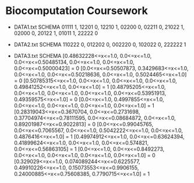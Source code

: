 # Biocomputation Coursework

- DATA1.txt SCHEMA
01111 1,
12201 0,
12210 1,
02200 0,
02211 0,
21022 1,
02000 0,
20122 1,
01011 1,
22222 0

- DATA2.txt SCHEMA
110222 0,
012202 0,
002220 0,
102022 0,
222222 1

- DATA3.txt SCHEMA
[0.48632228<=x<=1.0, 0.0<=x<=1.0, 0.0<=x<=0.50485134, 0.0<=x<=1.0, 0.0<=x<=1.0, 0.0<=x<=0.50000423] = 0
[0.0<=x<=0.50507873, 0.3429683<=x<=1.0, 0.0<=x<=1.0, 0.0<=x<=0.50218636, 0.0<=x<=1.0, 0.5024465<=x<=1.0] = 0
[0.50785315<=x<=1.0, 0.0<=x<=1.0, 0.0<=x<=1.0, 0.0<=x<=1.0, 0.49841252<=x<=1.0, 0.0<=x<=1.0] = 1
[0.48795205<=x<=1.0, 0.0<=x<=1.0, 0.0<=x<=1.0, 0.0<=x<=1.0, 0.0<=x<=0.53951913, 0.49359575<=x<=1.0] = 0
[0.0<=x<=1.0, 0.4997855<=x<=1.0, 0.0<=x<=1.0, 0.0<=x<=1.0, 0.0<=x<=1.0, 0.0<=x<=1.0] = 1
[0.28319043<=x<=0.3670704, 0.0<=x<=0.2731698, 0.37704974<=x<=0.78111595, 0.0<=x<=0.08684872, 0.0<=x<=1.0, 0.89201987<=x<=0.9022813] = 0
[0.0<=x<=0.99045765, 0.0<=x<=0.7065567, 0.0<=x<=1.0, 0.5042222<=x<=1.0, 0.0<=x<=1.0, 0.4876416<=x<=1.0] = 1
[0.49974912<=x<=1.0, 0.0<=x<=0.63624394, 0.41899624<=x<=1.0, 0.0<=x<=1.0, 0.0<=x<=0.574821, 0.0<=x<=0.56863105] = 1
[0.0<=x<=1.0, 0.0<=x<=0.8492273, 0.0<=x<=1.0, 0.0<=x<=1.0, 0.0<=x<=1.0, 0.0<=x<=1.0] = 0
[0.329029<=x<=1.0, 0.074089244<=x<=0.6225577, 0.49910226<=x<=1.0, 0.15073553<=x<=0.9906155, 0.24000885<=x<=0.75608385, 0.7790715<=x<=1.0] = 1
